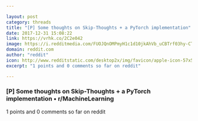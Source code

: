 ```yaml
---

layout: post
category: threads
title: "[P] Some thoughts on Skip-Thoughts + a PyTorch implementation"
date: 2017-12-31 15:08:22
link: https://vrhk.co/2C2e042
image: https://i.redditmedia.com/FUOJQnOMPmyH1c1d10jkAhVb_uCBTrf03hy-CT7IfXw.jpg?w=320&s=dcd03b3e4a359f8a87ccd19d2d3bc1e7
domain: reddit.com
author: "reddit"
icon: http://www.redditstatic.com/desktop2x/img/favicon/apple-icon-57x57.png
excerpt: "1 points and 0 comments so far on reddit"

---
```


### [P] Some thoughts on Skip-Thoughts + a PyTorch implementation • r/MachineLearning

1 points and 0 comments so far on reddit